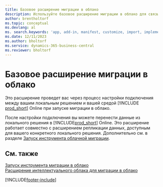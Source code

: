 ```yaml
---
title: Базовое расширение миграции в облако
description: Используйте базовое расширение миграции в облако для связывания локального решения с Business Central Online.
author: brentholtorf
ms.topic: conceptual
ms.devlang: al
ms. search.keywords: 'app, add-in, manifest, customize, import, implement'
ms.date: 12/11/2023
ms.author: bholtorf
ms.service: dynamics-365-business-central
ms.reviewer: bholtorf
---
```


# Базовое расширение миграции в облако

Это расширение проведет вас через процесс настройки подключения между вашим локальным решением и вашей средой [!INCLUDE [prod_short](includes/prod_short.md)] Online при запуске миграции в облако.  

После настройки подключения вы можете перенести данные из локального решения в [!INCLUDE[prod_short](includes/prod_short.md)] Online. Это расширение работает совместно с расширением репликации данных, доступным для вашего конкретного локального решения. Дополнительно см. в разделе [Запуск инструмента облачной миграции](/dynamics365/business-central/dev-itpro/administration/migration-tool).  

## См. также

[Запуск инструмента миграции в облако](/dynamics365/business-central/dev-itpro/administration/migration-tool)  
[Расширение интеллектуального облака для миграции в облако](ui-extensions-data-replication.md)  


[!INCLUDE[footer-include](includes/footer-banner.md)]
